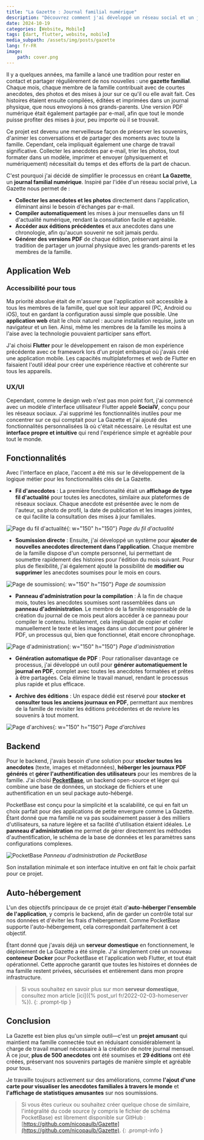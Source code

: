 ```yaml
---
title: "La Gazette : Journal familial numérique"
description: "Découvrez comment j'ai développé un réseau social et un journal familial auto-hébergé pour ma famille"
date: 2024-10-19
categories: [Website, Mobile]
tags: [dart, flutter, website, mobile]
media_subpath: /assets/img/posts/gazette
lang: fr-FR
image:
    path: cover.png
---
```


Il y a quelques années, ma famille a lancé une tradition pour rester en contact et partager régulièrement de nos nouvelles : une **gazette familial**. Chaque mois, chaque membre de la famille contribuait avec de courtes anecdotes, des photos et des mises à jour sur ce qu'il ou elle avait fait. Ces histoires étaient ensuite compilées, éditées et imprimées dans un journal physique, que nous envoyions à nos grands-parents. Une version PDF numérique était également partagée par e-mail, afin que tout le monde puisse profiter des mises à jour, peu importe où il se trouvait.

Ce projet est devenu une merveilleuse façon de préserver les souvenirs, d'animer les conversations et de partager des moments avec toute la famille. Cependant, cela impliquait également une charge de travail significative. Collecter les anecdotes par e-mail, trier les photos, tout formater dans un modèle, imprimer et envoyer (physiquement et numériquement) nécessitait du temps et des efforts de la part de chacun.

C'est pourquoi j'ai décidé de simplifier le processus en créant **La Gazette**, un **journal familial numérique**. Inspiré par l'idée d'un réseau social privé, La Gazette nous permet de :
- **Collecter les anecdotes et les photos** directement dans l'application, éliminant ainsi le besoin d'échanges par e-mail.
- **Compiler automatiquement** les mises à jour mensuelles dans un fil d'actualité numérique, rendant la consultation facile et agréable.
- **Accéder aux éditions précédentes** et aux anecdotes dans une chronologie, afin qu'aucun souvenir ne soit jamais perdu.
- **Générer des versions PDF** de chaque édition, préservant ainsi la tradition de partager un journal physique avec les grands-parents et les membres de la famille.

## Application Web

### Accessibilité pour tous

Ma priorité absolue était de m'assurer que l'application soit accessible à tous les membres de la famille, quel que soit leur appareil (PC, Android ou iOS), tout en gardant la configuration aussi simple que possible. Une **application web** était le choix naturel : aucune installation requise, juste un navigateur et un lien. Ainsi, même les membres de la famille les moins à l'aise avec la technologie pouvaient participer sans effort.

J'ai choisi **Flutter** pour le développement en raison de mon expérience précédente avec ce framework lors d'un projet embarqué où j'avais créé une application mobile. Les capacités multiplateformes et web de Flutter en faisaient l'outil idéal pour créer une expérience réactive et cohérente sur tous les appareils.

### UX/UI

Cependant, comme le design web n'est pas mon point fort, j'ai commencé avec un modèle d'interface utilisateur Flutter appelé **SocialV**, conçu pour les réseaux sociaux. J'ai supprimé les fonctionnalités inutiles pour me concentrer sur ce qui comptait pour La Gazette et j'ai ajouté des fonctionnalités personnalisées là où c'était nécessaire. Le résultat est une **interface propre et intuitive** qui rend l'expérience simple et agréable pour tout le monde.

## Fonctionnalités

Avec l'interface en place, l'accent a été mis sur le développement de la logique métier pour les fonctionnalités clés de La Gazette.

- **Fil d'anecdotes** : La première fonctionnalité était un **affichage de type fil d'actualité** pour toutes les anecdotes, similaire aux plateformes de réseaux sociaux. Chaque anecdote est présentée avec le nom de l'auteur, sa photo de profil, la date de publication et les images jointes, ce qui facilite la consultation des mises à jour familiales.

![Page du fil d'actualité](feed.png){: w="150" h="150"}
*Page du fil d'actualité*

- **Soumission directe** : Ensuite, j'ai développé un système pour **ajouter de nouvelles anecdotes directement dans l'application**. Chaque membre de la famille dispose d'un compte personnel, lui permettant de soumettre rapidement des histoires pour l'édition du mois suivant. Pour plus de flexibilité, j'ai également ajouté la possibilité de **modifier ou supprimer** les anecdotes soumises pour le mois en cours.

![Page de soumission](submission.png){: w="150" h="150"}
*Page de soumission*

- **Panneau d'administration pour la compilation** : À la fin de chaque mois, toutes les anecdotes soumises sont rassemblées dans un **panneau d'administration**. Le membre de la famille responsable de la création du journal de ce mois peut alors accéder à ce panneau pour compiler le contenu. Initialement, cela impliquait de copier et coller manuellement le texte et les images dans un document pour générer le PDF, un processus qui, bien que fonctionnel, était encore chronophage.

![Page d'administration](admin.png){: w="150" h="150"}
*Page d'administration*

- **Génération automatique de PDF** : Pour rationaliser davantage ce processus, j'ai développé un outil pour **générer automatiquement le journal en PDF**, complet avec toutes les anecdotes formatées et prêtes à être partagées. Cela élimine le travail manuel, rendant le processus plus rapide et plus efficace.

- **Archive des éditions** : Un espace dédié est réservé pour **stocker et consulter tous les anciens journaux en PDF**, permettant aux membres de la famille de revisiter les éditions précédentes et de revivre les souvenirs à tout moment.

![Page d'archives](catalog.png){: w="150" h="150"}
*Page d'archives*

## Backend

Pour le backend, j'avais besoin d'une solution pour **stocker toutes les anecdotes** (texte, images et métadonnées), **héberger les journaux PDF générés** et **gérer l'authentification des utilisateurs** pour les membres de la famille. J'ai choisi **[PocketBase](https://pocketbase.io/)**, un backend open-source et léger qui combine une base de données, un stockage de fichiers et une authentification en un seul package auto-hébergé.

PocketBase est conçu pour la simplicité et la scalabilité, ce qui en fait un choix parfait pour des applications de petite envergure comme La Gazette. Étant donné que ma famille ne va pas soudainement passer à des milliers d'utilisateurs, sa nature légère et sa facilité d'utilisation étaient idéales. Le **panneau d'administration** me permet de gérer directement les méthodes d'authentification, le schéma de la base de données et les paramètres sans configurations complexes.

![PocketBase](pocketbase.png)
*Panneau d'administration de PocketBase*

Son installation minimale et son interface intuitive en ont fait le choix parfait pour ce projet.

## Auto-hébergement

L'un des objectifs principaux de ce projet était d'**auto-héberger l'ensemble de l'application**, y compris le backend, afin de garder un contrôle total sur nos données et d'éviter les frais d'hébergement. Comme PocketBase supporte l'auto-hébergement, cela correspondait parfaitement à cet objectif.

Étant donné que j'avais déjà un **serveur domestique** en fonctionnement, le déploiement de La Gazette a été simple. J'ai simplement créé un nouveau **conteneur Docker** pour PocketBase et l'application web Flutter, et tout était opérationnel. Cette approche garantit que toutes les histoires et données de ma famille restent privées, sécurisées et entièrement dans mon propre infrastructure.

> Si vous souhaitez en savoir plus sur mon **serveur domestique**, consultez mon article [ici]({% post_url fr/2022-02-03-homeserver %}).
{: .prompt-tip }

## Conclusion

La Gazette est bien plus qu'un simple outil—c'est un **projet amusant** qui maintient ma famille connectée tout en réduisant considérablement la charge de travail manuel nécessaire à la création de notre journal mensuel. À ce jour, **plus de 500 anecdotes** ont été soumises et **29 éditions** ont été créées, préservant nos souvenirs partagés de manière simple et agréable pour tous.

Je travaille toujours activement sur des améliorations, comme **l'ajout d'une carte pour visualiser les anecdotes familiales à travers le monde** et **l'affichage de statistiques amusantes** sur nos soumissions.

> Si vous êtes curieux ou souhaitez créer quelque chose de similaire, l'intégralité du code source (y compris le fichier de schéma PocketBase) est librement disponible sur GitHub : [https://github.com/nicopaulb/Gazette](https://github.com/nicopaulb/Gazette).
{: .prompt-info }
